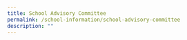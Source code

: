 ```yaml
---
title: School Advisory Committee
permalink: /school-information/school-advisory-committee
description: ""
---
```


